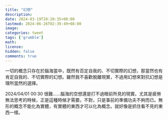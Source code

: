 ```yaml
---
title: "幻想"
description: 
date: 2024-03-19T20:20:35+08:00
lastmod: 2024-06-26T02:39:49+08:00
image: 
categories: tweet
tags: ['grumble']
math: 
license: 
hidden: false
comments: true
---
```


一切的概念只存在於腦海當中，既然有否定自我的、不切實際的幻想，那當然也有肯定自我的、不切實際的幻想。雖然我不喜歡脫離現實，不過用幻想來對抗幻想是理所當然的選擇。

2024/04/01 00:30
很難……腦海的空想還是打不過眼前所見的現實。尤其是疲勞無法思考的時候，正是這種時候才需要。不對，只是事前的準備功夫不夠而已。無形的概念不能化為實體，有實體的東西才可以化為概念。就好像是抓住看不見的東西一樣。

